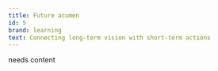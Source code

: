 ```yaml
---
title: Future acumen
id: 5
brand: learning
text: Connecting long-term vision with short-term actions
---
```

needs content